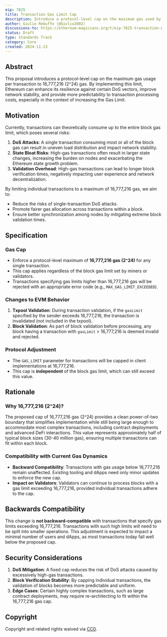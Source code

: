 ```yaml
---
eip: 7825
title: Transaction Gas Limit Cap
description: Introduce a protocol-level cap on the maximum gas used by a transaction to 16,777,216 (2^24).
author: Giulio Rebuffo (@Giulio2002)
discussions-to: https://ethereum-magicians.org/t/eip-7825-transaction-gas-limit-cap/21848
status: Draft
type: Standards Track
category: Core
created: 2024-11-23
---
```


## Abstract

This proposal introduces a protocol-level cap on the maximum gas usage per transaction to 16,777,216 (2^24) gas. By implementing this limit, Ethereum can enhance its resilience against certain DoS vectors, improve network stability, and provide more predictability to transaction processing costs, especially in the context of increasing the Gas Limit.

## Motivation

Currently, transactions can theoretically consume up to the entire block gas limit, which poses several risks:

1. **DoS Attacks**: A single transaction consuming most or all of the block gas can result in uneven load distribution and impact network stability.  
2. **State Bloat Risks**: High-gas transactions often result in larger state changes, increasing the burden on nodes and exacerbating the Ethereum state growth problem.  
3. **Validation Overhead**: High-gas transactions can lead to longer block verification times, negatively impacting user experience and network decentralization.

By limiting individual transactions to a maximum of 16,777,216 gas, we aim to:

- Reduce the risks of single-transaction DoS attacks.  
- Promote fairer gas allocation across transactions within a block.  
- Ensure better synchronization among nodes by mitigating extreme block validation times.

## Specification

### Gas Cap

- Enforce a protocol-level maximum of **16,777,216 gas (2^24)** for any single transaction.  
- This cap applies regardless of the block gas limit set by miners or validators.  
- Transactions specifying gas limits higher than 16,777,216 gas will be rejected with an appropriate error code (e.g., `MAX_GAS_LIMIT_EXCEEDED`).  

### Changes to EVM Behavior

1. **Txpool Validation**: During transaction validation, if the `gasLimit` specified by the sender exceeds 16,777,216, the transaction is invalidated (not included in the txpool). 
2. **Block Validation**: As part of block validation before processing, any block having a transaction with `gasLimit` > 16,777,216 is deemed invalid and rejected.

### Protocol Adjustment

- The `GAS_LIMIT` parameter for transactions will be capped in client implementations at 16,777,216.  
- This cap is **independent** of the block gas limit, which can still exceed this value.  

## Rationale

### Why 16,777,216 (2^24)?

The proposed cap of 16,777,216 gas (2^24) provides a clean power-of-two boundary that simplifies implementation while still being large enough to accommodate most complex transactions, including contract deployments and advanced DeFi interactions. This value represents approximately half of typical block sizes (30-40 million gas), ensuring multiple transactions can fit within each block.

### Compatibility with Current Gas Dynamics

- **Backward Compatibility**: Transactions with gas usage below 16,777,216 remain unaffected. Existing tooling and dApps need only minor updates to enforce the new cap.
- **Impact on Validators**: Validators can continue to process blocks with a gas limit exceeding 16,777,216, provided individual transactions adhere to the cap.


## Backwards Compatibility

This change is **not backward-compatible** with transactions that specify gas limits exceeding 16,777,216. Transactions with such high limits will need to be split into smaller operations. This adjustment is expected to impact a minimal number of users and dApps, as most transactions today fall well below the proposed cap.

## Security Considerations

1. **DoS Mitigation**: A fixed cap reduces the risk of DoS attacks caused by excessively high-gas transactions.  
2. **Block Verification Stability**: By capping individual transactions, the validation of blocks becomes more predictable and uniform.  
3. **Edge Cases**: Certain highly complex transactions, such as large contract deployments, may require re-architecting to fit within the 16,777,216 gas cap.


## Copyright

Copyright and related rights waived via [CC0](../LICENSE.md).  
